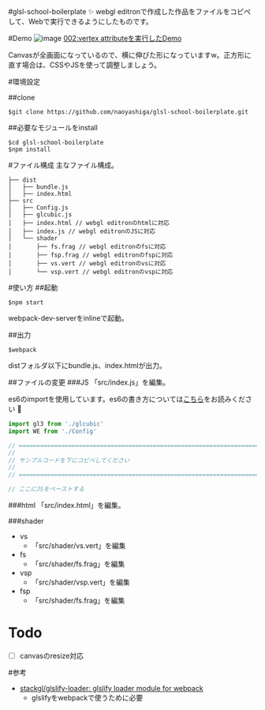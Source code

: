 #glsl-school-boilerplate :sparkles:
webgl editronで作成した作品をファイルをコピペして、Webで実行できるようにしたものです。

#Demo
![image](https://cloud.githubusercontent.com/assets/1988660/19225658/5456bf3e-8edb-11e6-80d1-f8a1a281f031.png)
[002:vertex attributeを実行したDemo](https://naoyashiga.github.io/glsl-school-boilerplate/dist/)

Canvasが全画面になっているので、横に伸びた形になっていますw。正方形に直す場合は、CSSやJSを使って調整しましょう。

#環境設定

##clone
```
$git clone https://github.com/naoyashiga/glsl-school-boilerplate.git
```

##必要なモジュールをinstall
```
$cd glsl-school-boilerplate
$npm install
```

#ファイル構成
主なファイル構成。
```
├── dist
│   ├── bundle.js
│   ├── index.html
├── src
│   ├── Config.js
│   ├── glcubic.js
│   ├── index.html // webgl editronのhtmlに対応
│   ├── index.js // webgl editronのJSに対応
│   └── shader
│       ├── fs.frag // webgl editronのfsに対応
│       ├── fsp.frag // webgl editronのfspに対応
│       ├── vs.vert // webgl editronのvsに対応
│       └── vsp.vert // webgl editronのvspに対応
```

#使い方
##起動
```
$npm start
```
webpack-dev-serverをinlineで起動。

##出力
```
$webpack
```
distフォルダ以下にbundle.js、index.htmlが出力。

##ファイルの変更
###JS
「src/index.js」を編集。

es6のimportを使用しています。es6の書き方については[こちら](http://postd.cc/es6-cheatsheet/#modules)をお読みください :bow:
```js
import gl3 from './glcubic'
import WE from './Config'

// ============================================================================
//
// サンプルコードを下にコピペしてください
//
// ============================================================================

// ここにJSをペーストする
```

###html
「src/index.html」を編集。

###shader
- vs
  - 「src/shader/vs.vert」を編集
- fs
  - 「src/shader/fs.frag」を編集
- vsp
  - 「src/shader/vsp.vert」を編集
- fsp
  - 「src/shader/fs.frag」を編集

# Todo

* [ ] canvasのresize対応

#参考
- [stackgl/glslify-loader: glslify loader module for webpack](https://github.com/stackgl/glslify-loader)
  - glslifyをwebpackで使うために必要

